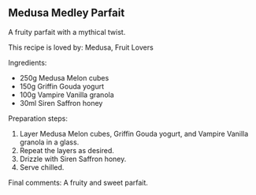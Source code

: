 ## Medusa Medley Parfait

A fruity parfait with a mythical twist.

This recipe is loved by: Medusa, Fruit Lovers

Ingredients:

* 250g Medusa Melon cubes
* 150g Griffin Gouda yogurt
* 100g Vampire Vanilla granola
* 30ml Siren Saffron honey

Preparation steps:

1. Layer Medusa Melon cubes, Griffin Gouda yogurt, and Vampire Vanilla granola in a glass.
2. Repeat the layers as desired.
3. Drizzle with Siren Saffron honey.
4. Serve chilled.

Final comments: A fruity and sweet parfait.

